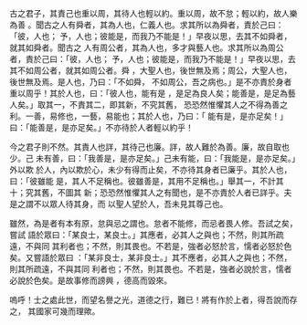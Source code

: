 古之君子，其責己也重以周，其待人也輕以約。重以周，故不怠；輕以約，故人樂為善
。聞古之人有舜者，其為人也，仁義人也。求其所以為舜者，責於己曰：「彼，人也；
予，人也；彼能是，而我乃不能是！」早夜以思，去其不如舜者，就其如舜者。聞古之
人有周公者，其為人也，多才與藝人也。求其所以為周公者，責於己曰：「彼，人也；
予，人也；彼能是，而我乃不能是！」早夜以思，去其不如周公者，就其如周公者。舜
，大聖人也，後世無及焉；周公，大聖人也，後世無及焉。是人也，乃曰：「不如舜，
不如周公，吾之病也。」是不亦責於身者重以周乎！其於人也，曰：「彼人也，能有是
，是足為良人矣；能善是，是足為藝人矣。」取其一，不責其二，即其新，不究其舊，
恐恐然惟懼其人之不得為善之利。一善，易修也，一藝，易能也；其於人也，乃曰：「
能有是，是亦足矣！」曰：「能善是，是亦足矣。」不亦待於人者輕以約乎！

今之君子則不然。其責人也詳，其待己也廉。詳，故人難於為善。廉，故自取也少。己
未有善，曰：「我善是，是亦足矣。」己未有能，曰：「我能是，是亦足矣。」外以欺
於人，內以欺於心，未少有得而止矣，不亦待其身者已廉乎。其於人也，曰：「彼雖能
是，其人不足稱也。彼雖善是，其用不足稱也。」舉其一，不計其十；究其舊，不圖其
新；恐恐然惟懼其人之有聞也，是不亦責於人者已詳乎。夫是之謂不以眾人待其身，而
以聖人望於人，吾未見其尊己也。

雖然，為是者有本有原，怠與忌之謂也。怠者不能修，而忌者畏人修。吾試之矣，嘗試
語於眾曰：「某良士，某良士。」其應者，必其人之與也；不然，則其所疏遠，不與同
其利者也；不然，則其畏也。不若是，強者必怒於言，懦者必怒於色矣。又嘗語於眾曰
：「某非良士，某非良士。」其不應者，必其人之與也；不然，則其所疏遠，不與其同
利者也；不然，則其畏也。不若是，強者必說於言，懦者必說於色矣。是故事修而謗興
，德高而毀來。

嗚呼！士之處此世，而望名譽之光，道德之行，難已！將有作於上者，得吾說而存之，
其國家可幾而理歟。

